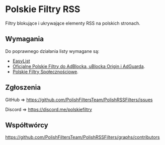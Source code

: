 # Polskie Filtry RSS
Filtry blokujące i ukrywające elementy RSS na polskich stronach.

## Wymagania
Do poprawnego działania listy wymagane są:
* [EasyList](https://subscribe.adblockplus.org/?location=https://easylist.to/easylist/easylist.txt&title=EasyList)
* [Oficjalne Polskie Filtry do AdBlocka, uBlocka Origin i AdGuarda](https://subscribe.adblockplus.org/?location=https://raw.githubusercontent.com/MajkiIT/polish-ads-filter/master/polish-adblock-filters/adblock.txt&title=Officjalne%20Polskie%20Filtry%20do%20AdBlocka,%20uBlocka%20Origin%20i%20AdGuarda).
* [Polskie Filtry Społecznościowe](https://subscribe.adblockplus.org/?location=https://raw.githubusercontent.com/MajkiIT/polish-ads-filter/master/adblock_social_filters/adblock_social_list.txt&title=Polskie%20Filtry%20Spo%C5%82eczno%C5%9Bciowe).


## Zgłoszenia

GitHub => https://github.com/PolishFiltersTeam/PolishRSSFilters/issues

Discord => https://discord.me/polskiefiltry

## Współtwórcy

https://github.com/PolishFiltersTeam/PolishRSSFilters/graphs/contributors


